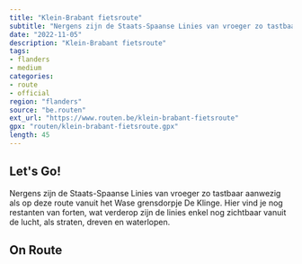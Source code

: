 ```yaml
---
title: "Klein-Brabant fietsroute"
subtitle: "Nergens zijn de Staats-Spaanse Linies van vroeger zo tastbaar aanwezig als op deze route vanuit het Wase grensdorpje De Klinge"
date: "2022-11-05"
description: "Klein-Brabant fietsroute"
tags:
- flanders
- medium
categories:
- route
- official
region: "flanders"
source: "be.routen"
ext_url: "https://www.routen.be/klein-brabant-fietsroute"
gpx: "routen/klein-brabant-fietsroute.gpx"
length: 45
---
```


## Let's Go!

Nergens zijn de Staats-Spaanse Linies van vroeger zo tastbaar aanwezig als op deze route vanuit het Wase grensdorpje De Klinge. Hier vind je nog restanten van forten, wat verderop zijn de linies enkel nog zichtbaar vanuit de lucht, als straten, dreven en waterlopen.

## On Route


